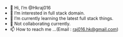 - 👋 Hi, I’m @Hkraj016
- 👀 I’m interested in full stack domain.
- 🌱 I’m currently learning the latest full stack things.
- 💞️ Not collaborating currently.
- 📫 How to reach me ...(Email : raj016.hk@gmail.com)

<!---
Hkraj016/Hkraj016 is a ✨ special ✨ repository because its `README.md` (this file) appears on your GitHub profile.
You can click the Preview link to take a look at your changes.
--->
